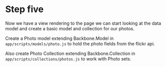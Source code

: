 # Step five

Now we have a view rendering to the page we can start looking at the data model and create a basic model and collection for our photos.

Create a Photo model extending Backbone.Model in `app/scripts/models/photo.js` to hold the photo fields from the flickr api.

Also create Photo Collection extending Backbone.Collection in `app/scripts/collections/photos.js` to work with Photo sets.
